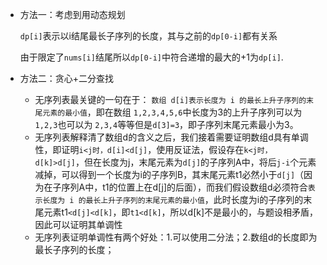 - 方法一：考虑到用动态规划

  `dp[i]`表示以i结尾最长子序列的长度，其与之前的`dp[0-i]`都有关系

  由于限定了`nums[i]`结尾所以`dp[0-i]`中符合递增的最大的+1为`dp[i]`.

- 方法二：贪心+二分查找
  - 无序列表最关键的一句在于： `数组 d[i]表示长度为 i 的最长上升子序列的末尾元素的最小值`，即在数组 `1,2,3,4,5,6`中长度为3的上升子序列可以为 `1,2,3`也可以为 `2,3,4`等等但是`d[3]=3`，即子序列末尾元素最小为3。
  - 无序列表解释清了数组d的含义之后，我们接着需要证明数组d具有单调性，即证明`i<j时，d[i]<d[j]`，使用反证法，假设存在`k<j时，d[k]>d[j]`，但在长度为j，末尾元素为`d[j]`的子序列A中，将后`j-i`个元素减掉，可以得到一个长度为i的子序列B，其末尾元素t1必然小于`d[j]`（因为在子序列A中，t1的位置上在d[j]的后面），而我们假设数组d必须符合`表示长度为 i 的最长上升子序列的末尾元素的最小值`，此时长度为i的子序列的末尾元素t1`<d[j]<d[k]`，即`t1<d[k]`，所以d[k]不是最小的，与题设相矛盾，因此可以证明其单调性
  - 无序列表证明单调性有两个好处：1.可以使用二分法；2.数组d的长度即为最长子序列的长度；

​		
